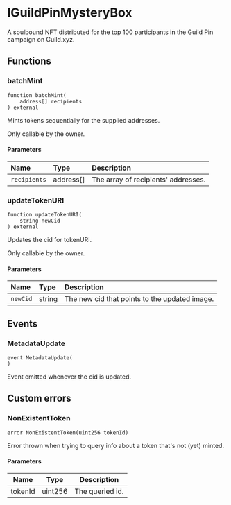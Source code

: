 # IGuildPinMysteryBox

A soulbound NFT distributed for the top 100 participants in the Guild Pin campaign on Guild.xyz.

## Functions

### batchMint

```solidity
function batchMint(
    address[] recipients
) external
```

Mints tokens sequentially for the supplied addresses.

Only callable by the owner.

#### Parameters

| Name | Type | Description |
| :--- | :--- | :---------- |
| `recipients` | address[] | The array of recipients' addresses. |

### updateTokenURI

```solidity
function updateTokenURI(
    string newCid
) external
```

Updates the cid for tokenURI.

Only callable by the owner.

#### Parameters

| Name | Type | Description |
| :--- | :--- | :---------- |
| `newCid` | string | The new cid that points to the updated image. |

## Events

### MetadataUpdate

```solidity
event MetadataUpdate(
)
```

Event emitted whenever the cid is updated.

## Custom errors

### NonExistentToken

```solidity
error NonExistentToken(uint256 tokenId)
```

Error thrown when trying to query info about a token that's not (yet) minted.

#### Parameters

| Name | Type | Description |
| ---- | ---- | ----------- |
| tokenId | uint256 | The queried id. |

